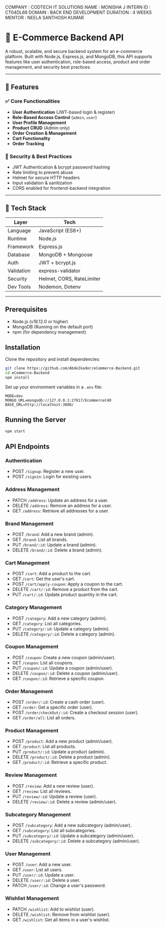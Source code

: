 
COMPANY : CODTECH IT SOLUTIONS 
NAME : MONISHA J 
INTERN ID : CT04DL69
DOMAIN : BACK END DEVELOPMENT 
DURATION : 4 WEEKS 
MENTOR : NEELA SANTHOSH KUMAR

# 🛒 E-Commerce Backend API

A robust, scalable, and secure backend system for an e-commerce platform. Built with Node.js, Express.js, and MongoDB, this API supports features like user authentication, role-based access, product and order management, and security best practices.

---

## 🚀 Features

### ✅ Core Functionalities
- **User Authentication** (JWT-based login & register)
- **Role-Based Access Control** (`admin`, `user`)
- **User Profile Management**
- **Product CRUD** (Admin only)
- **Order Creation & Management**
- **Cart Functionality**
- **Order Tracking**

### 🔐 Security & Best Practices
- JWT Authentication & bcrypt password hashing
- Rate limiting to prevent abuse
- Helmet for secure HTTP headers
- Input validation & sanitization
- CORS enabled for frontend-backend integration

---

## 🧱 Tech Stack

| Layer        | Tech                  |
|--------------|------------------------|
| Language     | JavaScript (ES6+)      |
| Runtime      | Node.js                |
| Framework    | Express.js             |
| Database     | MongoDB + Mongoose     |
| Auth         | JWT + bcrypt.js        |
| Validation   | express-validator      |
| Security     | Helmet, CORS, RateLimiter |
| Dev Tools    | Nodemon, Dotenv        |

---

## Prerequisites

- Node.js (v18.12.0 or higher)
- MongoDB (Running on the default port)
- npm (for dependency management)

## Installation

Clone the repository and install dependencies:

```bash
git clone https://github.com/AbdeIkader/eCommerce-Backend.git
cd eCommerce-Backend
npm install
```

Set up your environment variables in a `.env` file:

```env
MODE=dev
MONGO_URL=mongodb://127.0.0.1:27017/EcommerceC40
BASE_URL=http://localhost:3000/
```

## Running the Server

```bash
npm start
```

## API Endpoints

### Authentication
- POST `/signup`: Register a new user.
- POST `/signin`: Login for existing users.

### Address Management
- PATCH `/address`: Update an address for a user.
- DELETE `/address`: Remove an address for a user.
- GET `/address`: Retrieve all addresses for a user.

### Brand Management
- POST `/brand`: Add a new brand (admin).
- GET `/brand`: List all brands.
- PUT `/brand/:id`: Update a brand (admin).
- DELETE `/brand/:id`: Delete a brand (admin).

### Cart Management
- POST `/cart`: Add a product to the cart.
- GET `/cart`: Get the user's cart.
- POST `/cart/apply-coupon`: Apply a coupon to the cart.
- DELETE `/cart/:id`: Remove a product from the cart.
- PUT `/cart/:id`: Update product quantity in the cart.

### Category Management
- POST `/category`: Add a new category (admin).
- GET `/category`: List all categories.
- PUT `/category/:id`: Update a category (admin).
- DELETE `/category/:id`: Delete a category (admin).

### Coupon Management
- POST `/coupon`: Create a new coupon (admin/user).
- GET `/coupon`: List all coupons.
- PUT `/coupon/:id`: Update a coupon (admin/user).
- DELETE `/coupon/:id`: Delete a coupon (admin/user).
- GET `/coupon/:id`: Retrieve a specific coupon.

### Order Management
- POST `/order/:id`: Create a cash order (user).
- GET `/order`: Get a specific order (user).
- POST `/order/checkOut/:id`: Create a checkout session (user).
- GET `/order/all`: List all orders.

### Product Management
- POST `/product`: Add a new product (admin/user).
- GET `/product`: List all products.
- PUT `/product/:id`: Update a product (admin).
- DELETE `/product/:id`: Delete a product (admin).
- GET `/product/:id`: Retrieve a specific product.

### Review Management
- POST `/review`: Add a new review (user).
- GET `/review`: List all reviews.
- PUT `/review/:id`: Update a review (user).
- DELETE `/review/:id`: Delete a review (admin/user).

### Subcategory Management
- POST `/subcategory`: Add a new subcategory (admin/user).
- GET `/subcategory`: List all subcategories.
- PUT `/subcategory/:id`: Update a subcategory (admin/user).
- DELETE `/subcategory/:id`: Delete a subcategory (admin/user).

### User Management
- POST `/user`: Add a new user.
- GET `/user`: List all users.
- PUT `/user/:id`: Update a user.
- DELETE `/user/:id`: Delete a user.
- PATCH `/user/:id`: Change a user's password.

### Wishlist Management
- PATCH `/wishlist`: Add to wishlist (user).
- DELETE `/wishlist`: Remove from wishlist (user).
- GET `/wishlist`: Get all items in a user's wishlist.

